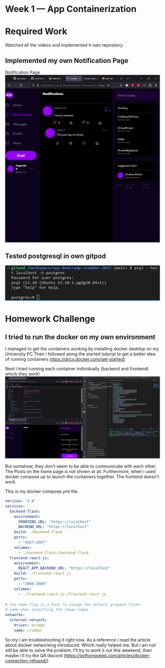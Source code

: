 # Week 1 — App Containerization
# Required Work
Watched all the videos and implemented it own repository.

## Implemented my own Notification Page
Notification Page<br />
![Notification Page](assets/own_notification_page_week2.png)<br />

## Tested postgresql in own gitpod
![Postgres working](assets/postgres_working_week2.png)<br />

# Homework Challenge
## I tried to run the docker on my own environment
I managed to get the containers working by installing docker desktop on my University PC
Then i followed along the started tutorial to get a better idea of running containers
https://docs.docker.com/get-started/

Next i tried running each container individually (backend and frontend) which they work!
![Individual Containers Working](assets/individual_containers_working_week2.png)<br />

But somehow, they don't seem to be able to communicate with each other.
The Posts on the home page is not shown at all.
Furthermore, when i used docker compose up to launch the containers together. The frontend doesn't work.

This is my docker-compose.yml file.
```yaml
version: "3.8"
services:
  backend-flask:
    environment:
      FRONTEND_URL: "https://localhost"
      BACKEND_URL: "https://localhost"
    build: ./backend-flask
    ports:
      - "4567:4567"
    volumes:
      - ./backend-flask:/backend-flask
  frontend-react-js:
    environment:
      REACT_APP_BACKEND_URL: "https://localhost"
    build: ./frontend-react-js
    ports:
      - "3000:3000"
    volumes:
      - ./frontend-react-js:/frontend-react-js

# the name flag is a hack to change the default prepend folder
# name when outputting the image names
networks: 
  internal-network:
    driver: bridge
    name: cruddur
```

So my I am troubleshooting it right now.
As a reference i read the article about docker networking introduced. Which really helped me. But i am not still be able to solve the problem. I'll try to work it out this weekend. then maybe i'll try the QA discord
(https://pythonspeed.com/articles/docker-connection-refused/)
